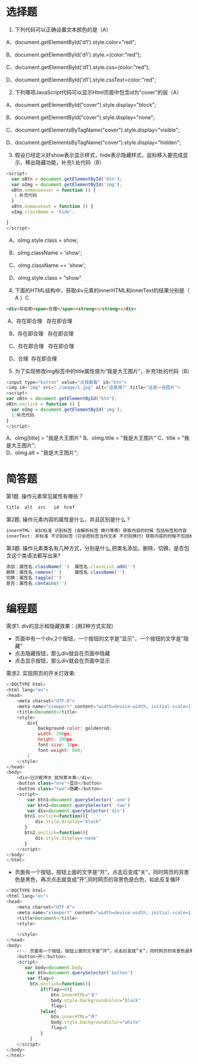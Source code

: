 # 选择题

1. 下列代码可以正确设置文本颜色的是（A）

  A、document.getElementById('d1').style.color="red";

  B、document.getElementById('d1').style.=(color:"red");

  C、document.getElementById('d1').style.css=(color:"red");

  D、document.getElementById('d1').style.cssText=color:"red";

2. 下列哪项JavaScript代码可以显示Html页面中包含id为"cover"的层（A）

  A、document.getElementById("cover").style.display="block";

  B、document.getElementById("cover").style.display="none";

  C、document.getElementsByTagName("cover").style.display="visible";

  D、document.getElementsByTagName("cover").style.display="hidden";

3. 假设已经定义好show表示显示样式，hide表示隐藏样式，鼠标移入要完成显示，移出隐藏功能，补充1.处代码（B）
```js
<script>
  var oBtn = document.getElementById('btn');
  var oImg = document.getElementById('img');
  oBtn.onmouseover = function () {
   1.补充代码
  }
  oBtn.onmouseout = function () {
  oImg.className = 'hide';

}
</script>
```
  A、oImg.style.class = show;   

  B、oImg.className = 'show';   

  C、oImg.className == 'show';  

  D、oImg.style.class = "show"

4. 下面的HTML结构中，获取div元素的innerHTML和innerText的结果分别是（ A  ）C
```html
<div>存在即<span>合理</span><strong></strong></div>
```

   A、存在即合理   存在即<span>合理</span>

  B、存在即<span>合理</span>   存在即合理

  C、存在即<span>合理</span><strong></strong>   存在即合理 

  D、<span>合理</span>  存在即<span>合理</span><strong></strong>

5. 为了实现修改img标签中的title属性值为“我是大王图片”，补充1处的代码（B）
```js
<input type="button" value="点我看看" id="btn">
<img id="img" src="./image/1.jpg" alt="这是谁?" title="这是一张图片">
<script>
var oBtn = document.getElementById("btn");
oBtn.onclick = function () {
  var oImg = document.getElementById('img');
  1.补充代码
}
</script>
```

A、oImg[title] = "我是大王图片"
B、oImg.title = "我是大王图片" 
C、title = "我是大王图片";	 
D、oImg.alt = "我是大王图片";	


# 简答题

第1题. 操作元素常见属性有哪些？
```js
title  alt  src   id  href 
```
第2题. 操作元素内容的属性是什么，并且区别是什么？
```js
innerHTML: W3C标准 识别标签（会解析标签 换行等等）获取内容的时候 包括标签和内容
innerText: 非标准 不识别标签（只会把标签当作文本 不识别换行）获取内容的时候不包括标签
```
第3题. 操作元素类名有几种方式，分别是什么,把类名添加，删除，切换，是否包含这个类语法都写出来?
```js
添加：属性名.className('')  属性名.classList.add('')
删除：属性名.remove('')     属性名.className('')
切换：属性名.taggle('')
是否：属性名.contains('')
```

# 编程题

需求1. div的显示和隐藏效果：(用2种方式实现)
- 页面中有一个div,2个按钮，一个按钮的文字是"显示"，一个按钮的文字是"隐藏"
- 点击隐藏按钮，那么div就会在页面中隐藏
- 点击显示按钮，那么div就会在页面中显示

需求2. 实现网页的开关灯效果:

```js
<!DOCTYPE html>
<html lang="en">
<head>
    <meta charset="UTF-8">
    <meta name="viewport" content="width=device-width, initial-scale=1.0">
    <title>Document</title>
    <style>
        div{
            background-color: goldenrod;
            width: 200px;
            height: 200px;
            font-size: 18px;
            font-weight: 600;`
        }`
    </style>
</head>
<body>
    <div>已识乾坤大 犹怜草木青</div>
    <button class="one">显示</button>
    <button class="two">隐藏</button>
    <script>
        var btn1=document.querySelector('.one')
        var btn2=document.querySelector('.two')
        var div=document.querySelector('div')
       btn1.onclick=function(){
           div.style.display="block"
       }
       btn2.onclick=function(){
           div.style.display='none'
       }
    </script>
</body>
</html>
```



- 页面有一个按钮，按钮上面的文字是”开”，点击后变成”关”，同时网页的背景色是黑色，再次点击就变成”开”,同时网页的背景色是白色，如此反复循环

```js
<!DOCTYPE html>
<html lang="en">
<head>
    <meta charset="UTF-8">
    <meta name="viewport" content="width=device-width, initial-scale=1.0">
    <title>Document</title>
    <style>
      
    </style>
</head>
<body>
    <!-- 页面有一个按钮，按钮上面的文字是”开”，点击后变成”关”，同时网页的背景色是黑色，再次点击就变成”开”,同时网页的背景色是白色，如此反复循环 -->
    <button>开</button>
    <script>
       var body=document.body
        var btn=document.querySelector('button')
        var flag=0
         btn.onclick=function(){
             if(flag==0){
                 btn.innerHTML="关"
                 body.style.backgroundColor="black"
                 flag=1
             }else{
                 btn.innerHTML="开"
                 body.style.backgroundColor="white"
                 flag=0
             }
         }
    </script>
</body>
</html>
```


